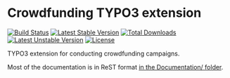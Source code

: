 # Crowdfunding TYPO3 extension

[![Build Status](https://travis-ci.org/oliverklee/ext-crowdfunding.svg?branch=main)](https://travis-ci.org/oliverklee/ext-crowdfunding)
[![Latest Stable Version](https://poser.pugx.org/oliverklee/crowdfunding/v/stable.svg)](https://packagist.org/packages/oliverklee/crowdfunding)
[![Total Downloads](https://poser.pugx.org/oliverklee/crowdfunding/downloads.svg)](https://packagist.org/packages/oliverklee/crowdfunding)
[![Latest Unstable Version](https://poser.pugx.org/oliverklee/crowdfunding/v/unstable.svg)](https://packagist.org/packages/oliverklee/crowdfunding)
[![License](https://poser.pugx.org/oliverklee/crowdfunding/license.svg)](https://packagist.org/packages/oliverklee/crowdfunding)

TYPO3 extension for conducting crowdfunding campaigns.

Most of the documentation is in ReST format
[in the Documentation/ folder](Documentation/).
